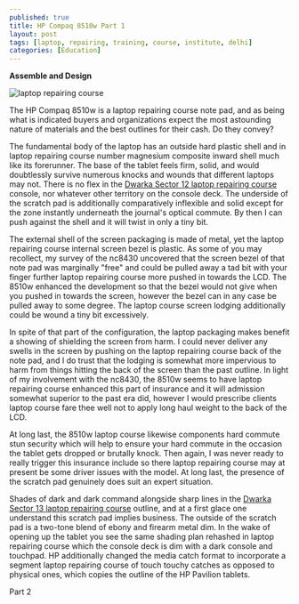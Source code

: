```yaml
---
published: true
title: HP Compaq 8510w Part 1
layout: post
tags: [laptop, repairing, training, course, institute, delhi]
categories: [Education]
---
```

<p><b>Assemble and Design</b></p> 

<img src="https://cdn-images-1.medium.com/max/533/1*RRQCHfIJjNAIzpNkZLBDvg.jpeg
" alt="laptop repairing course">

The HP Compaq 8510w is a laptop repairing course note pad, and as being what is indicated buyers and organizations expect the most astounding nature of materials and the best outlines for their cash. Do they convey? 

The fundamental body of the laptop has an outside hard plastic shell and in laptop repairing course number magnesium composite inward shell much like its forerunner. The base of the tablet feels firm, solid, and would doubtlessly survive numerous knocks and wounds that different laptops may not. There is no flex in the <a href="http://www.laptop-repairingcourse.com">Dwarka Sector 12 laptop repairing course</a> console, nor whatever other territory on the console deck. The underside of the scratch pad is additionally comparatively inflexible and solid except for the zone instantly underneath the journal's optical commute. By then I can push against the shell and it will twist in only a tiny bit. 

The external shell of the screen packaging is made of metal, yet the laptop repairing course internal screen bezel is plastic. As some of you may recollect, my survey of the nc8430 uncovered that the screen bezel of that note pad was marginally "free" and could be pulled away a tad bit with your finger further laptop repairing course more pushed in towards the LCD. The 8510w enhanced the development so that the bezel would not give when you pushed in towards the screen, however the bezel can in any case be pulled away to some degree. The laptop course screen lodging additionally could be wound a tiny bit excessively. 

In spite of that part of the configuration, the laptop packaging makes benefit a showing of shielding the screen from harm. I could never deliver any swells in the screen by pushing on the laptop repairing course back of the note pad, and I do trust that the lodging is somewhat more impervious to harm from things hitting the back of the screen than the past outline. In light of my involvement with the nc8430, the 8510w seems to have laptop repairing course enhanced this part of insurance and it will admission somewhat superior to the past era did, however I would prescribe clients laptop course fare thee well not to apply long haul weight to the back of the LCD. 

At long last, the 8510w laptop course likewise components hard commute stun security which will help to ensure your hard commute in the occasion the tablet gets dropped or brutally knock. Then again, I was never ready to really trigger this insurance include so there laptop repairing course may at present be some driver issues with the model. 
At long last, the presence of the scratch pad genuinely does suit an expert situation. 

Shades of dark and dark command alongside sharp lines in the <a href="http://www.laptop-repairingcourse.com">Dwarka Sector 13 laptop repairing course</a> outline, and at a first glace one understand this scratch pad implies business. The outside of the scratch pad is a two-tone blend of ebony and firearm metal dim. In the wake of opening up the tablet you see the same shading plan rehashed in laptop repairing course which the console deck is dim with a dark console and touchpad. HP additionally changed the media catch format to incorporate a segment laptop repairing course of touch touchy catches as opposed to physical ones, which copies the outline of the HP Pavilion tablets. 

Part 2